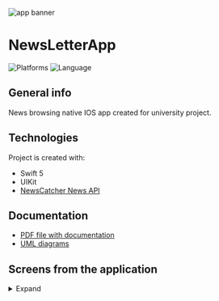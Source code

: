 ![app banner](http://mzawadzki.com.pl/img/img4.png)
# NewsLetterApp
![Platforms](https://img.shields.io/badge/Platform-iOS-green.svg?style=flat)
![Language](https://img.shields.io/badge/Swift-5.0-FA7343.svg?logo=swift&style=flat)
## General info
News browsing native IOS app created for university project.

## Technologies
Project is created with:
* Swift 5
* UIKit
* [NewsCatcher News API](https://newscatcherapi.com/)

## Documentation
- [PDF file with documentation](./Documentation/NewsLetterApp_Documentation.pdf)
- [UML diagrams](./Documentation/UML/)

## Screens from the application
<details>
  <summary>Expand</summary>
  <h2>Light theme</h2>
  <p>
    <img src="./Documentation/img/Screens/EN/SearchView_iPhone11_EN.png" width="226">
    <img src="./Documentation/img/Screens/EN/NewsListView_iPhone11_EN.png" width="226">
    <img src="./Documentation/img/Screens/EN/PickView_iPhone11_EN.png" width="226">
    <img src="./Documentation/img/Screens/EN/NewsListView_iPhone11_EN_2.png" width="226">
  </p>
  
  <h2>Dark theme</h2>
  <p>
    <img src="./Documentation/img/Screens/EN/SearchView_iPhone11_EN_Dark.png" width="226">
    <img src="./Documentation/img/Screens/EN/NewsListView_iPhone11_EN_Dark.png" width="226">
    <img src="./Documentation/img/Screens/EN/PickView_iPhone11_EN_Dark.png" width="226">
    <img src="./Documentation/img/Screens/EN/NewsListView_iPhone11_EN_Dark2.png" width="226">
  </p>
</details>
